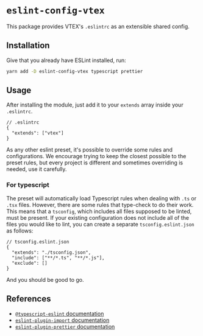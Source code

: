 # `eslint-config-vtex`

This package provides VTEX's `.eslintrc` as an extensible shared config.

## Installation

Give that you already have ESLint installed, run:

```bash
yarn add -D eslint-config-vtex typescript prettier
```

## Usage

After installing the module, just add it to your `extends` array inside your `.eslintrc`.

```jsonc
// .eslintrc
{
  "extends": ["vtex"]
}
```

As any other eslint preset, it's possible to override some rules and configurations. We encourage trying to keep the closest possible to the preset rules, but every project is different and sometimes overriding is needed, use it carefully.

### For typescript

The preset will automatically load Typescript rules when dealing with `.ts` or `.tsx` files. However, there are some rules that type-check to do their work. This means that a `tsconfig`, which includes all files supposed to be linted, must be present. If your existing configuration does not include all of the files you would like to lint, you can create a separate `tsconfig.eslint.json` as follows:

```jsonc
// tsconfig.eslint.json
{
  "extends": "./tsconfig.json",
  "include": ["**/*.ts", "**/*.js"],
  "exclude": []
}
```

And you should be good to go.

## References

- [`@typescript-eslint` documentation](https://github.com/typescript-eslint/typescript-eslint/blob/master/packages/eslint-plugin/README.md)
- [`eslint-plugin-import` documentation](https://github.com/benmosher/eslint-plugin-import)
- [`eslint-plugin-prettier` documentation](https://github.com/prettier/eslint-plugin-prettier)
